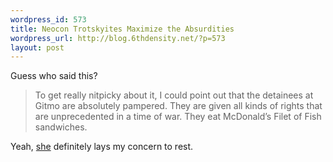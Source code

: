 ```yaml
--- 
wordpress_id: 573
title: Neocon Trotskyites Maximize the Absurdities
wordpress_url: http://blog.6thdensity.net/?p=573
layout: post
---
```

Guess who said this?
<blockquote>To get really nitpicky about it, I could point out that the detainees at Gitmo are absolutely pampered. They are given all kinds of rights that are unprecedented in a time of war. They eat McDonald’s Filet of Fish sandwiches.</blockquote>
Yeah, <a href="http://rightthinkinggirl.com/2006/10/30/i-am-pro-torture/">she</a> definitely lays my concern to rest.
